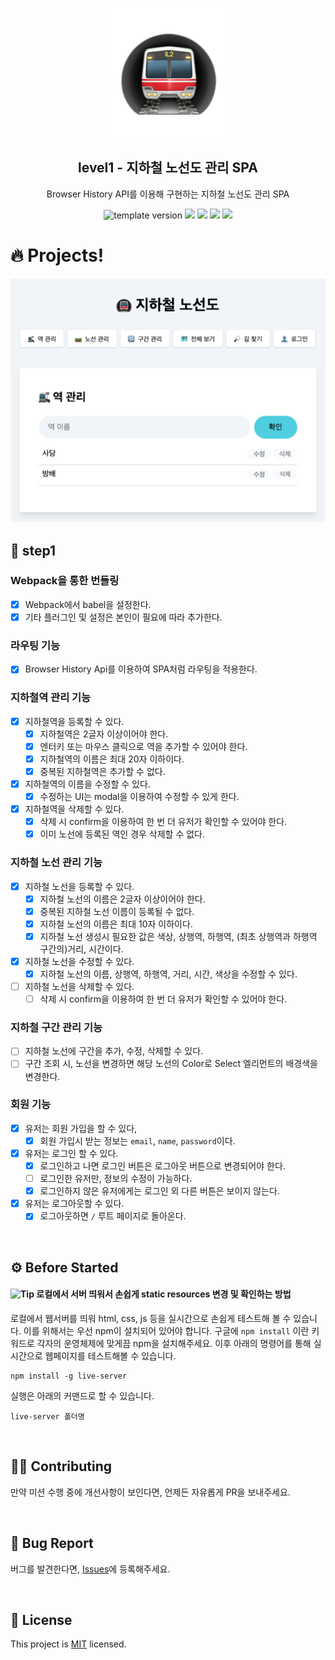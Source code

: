 <p align="middle" >
  <img width="200px;" src="src/assets/images/subway_emoji.png"/>
</p>
<h2 align="middle">level1 - 지하철 노선도 관리 SPA</h2>
<p align="middle">Browser History API를 이용해 구현하는 지하철 노선도 관리 SPA</p>
<p align="middle">
  <img src="https://img.shields.io/badge/version-1.0.0-blue?style=flat-square" alt="template version"/>
  <img src="https://img.shields.io/badge/language-html-red.svg?style=flat-square"/>
  <img src="https://img.shields.io/badge/language-css-blue.svg?style=flat-square"/>
  <img src="https://img.shields.io/badge/language-js-yellow.svg?style=flat-square"/>
  <img src="https://img.shields.io/badge/license-MIT-brightgreen.svg?style=flat-square"/>
</p>

# 🔥 Projects!

<p align="middle">
  <img src="src/assets/images/readme/subway_app_preview.png">
</p>

## 🎯 step1

### Webpack을 통한 번들링

- [X] Webpack에서 babel을 설정한다.
- [X] 기타 플러그인 및 설정은 본인이 필요에 따라 추가한다.

### 라우팅 기능

- [X] Browser History Api를 이용하여 SPA처럼 라우팅을 적용한다.

### 지하철역 관리 기능

- [X] 지하철역을 등록할 수 있다.
  - [X] 지하철역은 2글자 이상이어야 한다.
  - [X] 엔터키 또는 마우스 클릭으로 역을 추가할 수 있어야 한다.
  - [X] 지하철역의 이름은 최대 20자 이하이다.
  - [X] 중복된 지하철역은 추가할 수 없다.
- [X] 지하철역의 이름을 수정할 수 있다.
  - [X] 수정하는 UI는 modal을 이용하여 수정할 수 있게 한다.
- [X] 지하철역을 삭제할 수 있다.
  - [X] 삭제 시 confirm을 이용하여 한 번 더 유저가 확인할 수 있어야 한다.
  - [X] 이미 노선에 등록된 역인 경우 삭제할 수 없다.

### 지하철 노선 관리 기능

- [X] 지하철 노선을 등록할 수 있다.
  - [X] 지하철 노선의 이름은 2글자 이상이어야 한다.
  - [X] 중복된 지하철 노선 이름이 등록될 수 없다.
  - [X] 지하철 노선의 이름은 최대 10자 이하이다.
  - [X] 지하철 노선 생성시 필요한 값은 색상, 상행역, 하행역, (최초 상행역과 하행역 구간의)거리, 시간이다.
- [X] 지하철 노선을 수정할 수 있다.
  - [X] 지하철 노선의 이름, 상행역, 하행역, 거리, 시간, 색상을 수정할 수 있다.
- [ ] 지하철 노선을 삭제할 수 있다.
  - [ ] 삭제 시 confirm을 이용하여 한 번 더 유저가 확인할 수 있어야 한다.

### 지하철 구간 관리 기능

- [ ] 지하철 노선에 구간을 추가, 수정, 삭제할 수 있다.
- [ ] 구간 조회 시, 노선을 변경하면 해당 노선의 Color로 Select 엘리먼트의 배경색을 변경한다.

### 회원 기능

- [X] 유저는 회원 가입을 할 수 있다,
  - [X] 회원 가입시 받는 정보는 `email`, `name`, `password`이다.
- [X] 유저는 로그인 할 수 있다.
  - [X] 로그인하고 나면 로그인 버튼은 로그아웃 버튼으로 변경되어야 한다.
  - [ ] 로그인한 유저만, 정보의 수정이 가능하다.
  - [X] 로그인하지 않은 유저에게는 로그인 외 다른 버튼은 보이지 않는다.
- [X] 유저는 로그아웃할 수 있다.
  - [X] 로그아웃하면 `/` 루트 페이지로 돌아온다.

<br>

## ⚙️ Before Started

#### <img alt="Tip" src="https://img.shields.io/static/v1.svg?label=&message=Tip&style=flat-square&color=673ab8"> 로컬에서 서버 띄워서 손쉽게 static resources 변경 및 확인하는 방법

로컬에서 웹서버를 띄워 html, css, js 등을 실시간으로 손쉽게 테스트해 볼 수 있습니다. 이를 위해서는 우선 npm이 설치되어 있어야 합니다. 구글에 `npm install` 이란 키워드로 각자의 운영체제에 맞게끔 npm을 설치해주세요. 이후 아래의 명령어를 통해 실시간으로 웹페이지를 테스트해볼 수 있습니다.

```
npm install -g live-server
```

실행은 아래의 커맨드로 할 수 있습니다.

```
live-server 폴더명
```

<br>

## 👏🏼 Contributing

만약 미션 수행 중에 개선사항이 보인다면, 언제든 자유롭게 PR을 보내주세요.

<br>

## 🐞 Bug Report

버그를 발견한다면, [Issues](https://github.com/next-step/js-subway-admin/issues)에 등록해주세요.

<br>

## 📝 License

This project is [MIT](https://github.com/next-step/js-subway-admin/blob/main/LICENSE) licensed.
